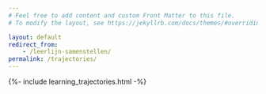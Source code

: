 ```yaml
---
# Feel free to add content and custom Front Matter to this file.
# To modify the layout, see https://jekyllrb.com/docs/themes/#overriding-theme-defaults

layout: default
redirect_from: 
    - /leerlijn-samenstellen/
permalink: /trajectories/
---
```


{%- include learning_trajectories.html -%}